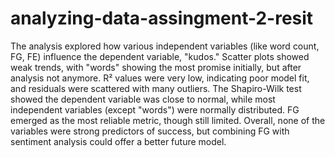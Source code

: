 # analyzing-data-assingment-2-resit

The analysis explored how various independent variables (like word count, FG, FE) influence the dependent variable, "kudos." Scatter plots showed weak trends, with "words" showing the most promise initially, but after analysis not anymore. R² values were very low, indicating poor model fit, and residuals were scattered with many outliers. The Shapiro-Wilk test showed the dependent variable was close to normal, while most independent variables (except "words") were normally distributed. FG emerged as the most reliable metric, though still limited. Overall, none of the variables were strong predictors of success, but combining FG with sentiment analysis could offer a better future model.
